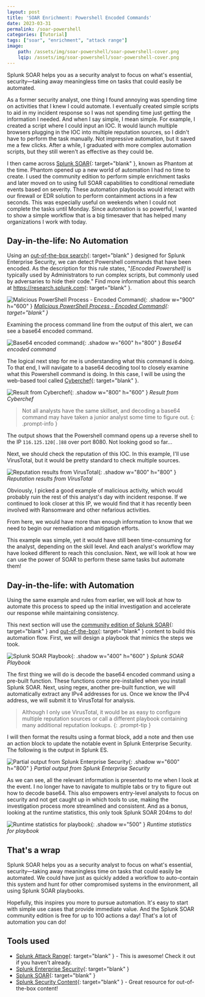 ```yaml
---
layout: post
title: 'SOAR Enrichment: Powershell Encoded Commands'
date: 2023-03-31
permalink: /soar-powershell
categories: [Tutorial]
tags: ["soar", "enrichment", "attack range"]
image:
    path: /assets/img/soar-powershell/soar-powershell-cover.png
    lqip: /assets/img/soar-powershell/soar-powershell-cover.png
---
```


Splunk SOAR helps you as a security analyst to focus on what's essential, security—taking away meaningless time on tasks that could easily be automated.

As a former security analyst, one thing I found annoying was spending time on activities that I knew I could automate. I eventually created simple scripts to aid in my incident response so I was not spending time just getting the information I needed. And when I say simple, I mean simple. For example, I created a script where I could input an IOC. It would launch multiple browsers plugging in the IOC into multiple reputation sources, so I didn't have to perform the task manually. Not impressive automation, but it saved me a few clicks. After a while, I graduated with more complex automation scripts, but they still weren't as effective as they could be. 

I then came across [Splunk SOAR](https://www.splunk.com/en_us/products/splunk-security-orchestration-and-automation.html){: target="blank" }, known as Phantom at the time. Phantom opened up a new world of automation I had no time to create. I used the community edition to perform simple enrichment tasks and later moved on to using full SOAR capabilities to conditional remediate events based on severity. These automation playbooks would interact with our firewall or EDR solution to perform containment actions in a few seconds. This was especially useful on weekends when I could not complete the tasks until Monday. Since automation is so powerful, I wanted to show a simple workflow that is a big timesaver that has helped many organizations I work with today.

## Day-in-the-life: No Automation

Using an [out-of-the-box search](https://research.splunk.com/endpoint/c4db14d9-7909-48b4-a054-aa14d89dbb19/){: target="blank" } designed for Splunk Enterprise Security, we can detect Powershell commands that have been encoded. As the description for this rule states, "_[Encoded Powershell]_ is typically used by Administrators to run complex scripts, but commonly used by adversaries to hide their code." Find more information about this search at <https://research.splunk.com>{: target="blank" }.

![Malicious PowerShell Process - Encoded Command](/assets/img/soar-powershell/es-ir-encoded-command.png){: .shadow w="900" h="600" }
_[Malicious PowerShell Process - Encoded Command](https://research.splunk.com/endpoint/c4db14d9-7909-48b4-a054-aa14d89dbb19/){: target="blank" }_

Examining the process command line from the output of this alert, we can see a base64 encoded command.

![Base64 encoded command](/assets/img/soar-powershell/base64-string.png){: .shadow w="600" h="800" }
_Base64 encoded command_

The logical next step for me is understanding what this command is doing. To that end, I will navigate to a base64 decoding tool to closely examine what this Powershell command is doing. In this case, I will be using the web-based tool called [Cyberchef](https://gchq.github.io/CyberChef/){: target="blank" }.  

![Result from Cyberchef](/assets/img/soar-powershell/cyberchef-results.png){: .shadow w="800" h="600" }
_Result from Cyberchef_

> Not all analysts have the same skillset, and decoding a base64 command may have taken a junior analyst some time to figure out.
{: .prompt-info }

The output shows that the Powershell command opens up a reverse shell to the IP `116.125.120[.]88` over port 8080. Not looking good so far...

Next, we should check the reputation of this IOC. In this example, I'll use VirusTotal, but it would be pretty standard to check multiple sources. 

![Reputation results from VirusTotal](/assets/img/soar-powershell/vt-results.png){: .shadow w="800" h="800" }
_Reputation results from VirusTotal_

Obviously, I picked a good example of malicious activity, which would probably ruin the rest of this analyst's day with incident response. If we continued to look closer at this IP, we would find that it has recently been involved with Ransomware and other nefarious activities.

From here, we would have more than enough information to know that we need to begin our remediation and mitigation efforts. 

This example was simple, yet it would have still been time-consuming for the analyst, depending on the skill level. And each analyst's workflow may have looked different to reach this conclusion. Next, we will look at how we can use the power of SOAR to perform these same tasks but automate them!

## Day-in-the-life: with Automation

Using the same example and rules from earlier, we will look at how to automate this process to speed up the initial investigation and accelerate our response while maintaining consistency. 

This next section will use the [community edition of Splunk SOAR](https://www.splunk.com/en_us/products/splunk-security-orchestration-and-automation.html){: target="blank" } and [out-of-the-box](https://github.com/phantomcyber){: target="blank" } content to build this automation flow. First, we will design a playbook that mimics the steps we took.

![Splunk SOAR Playbook](/assets/img/soar-powershell/soar-playbook.png){: .shadow w="400" h="600" }
_Splunk SOAR Playbook_

The first thing we will do is decode the base64 encoded command using a pre-built function. These functions come pre-installed when you install Splunk SOAR. Next, using regex, another pre-built function, we will automatically extract any IPv4 addresses for us. Once we know the IPv4 address, we will submit it to VirusTotal for analysis. 

> Although I only use VirusTotal, it would be as easy to configure multiple reputation sources or call a different playbook containing many additional reputation lookups.
{: .prompt-tip }

I will then format the results using a format block, add a note and then use an action block to update the notable event in Splunk Enterprise Security. The following is the output in Splunk ES.

![Partial output from Splunk Enterprise Security](/assets/img/soar-powershell/es-soar-output.png){: .shadow w="600" h="800" }
_Partial output from Splunk Enterprise Security_

As we can see, all the relevant information is presented to me when I look at the event. I no longer have to navigate to multiple tabs or try to figure out how to decode base64. This also empowers entry-level analysts to focus on security and not get caught up in which tools to use, making the investigation process more streamlined and consistent. And as a bonus, looking at the runtime statistics, this only took Splunk SOAR 204ms to do!

![Runtime statistics for playbook](/assets/img/soar-powershell/soar-stats.png){: .shadow w="500" }
_Runtime statistics for playbook_

## That's a wrap

Splunk SOAR helps you as a security analyst to focus on what's essential, security—taking away meaningless time on tasks that could easily be automated. We could have just as quickly added a workflow to auto-contain this system and hunt for other compromised systems in the environment, all using Splunk SOAR playbooks. 

Hopefully, this inspires you more to pursue automation. It's easy to start with simple use cases that provide immediate value. And the Splunk SOAR community edition is free for up to 100 actions a day! That's a lot of automation you can do!

## Tools used

- [Splunk Attack Range](https://github.com/splunk/attack_range){: target="blank" } - This is awesome! Check it out if you haven't already. 
- [Splunk Enterprise Security](https://www.splunk.com/en_us/products/enterprise-security.html?locale=en_us){: target="blank" }
- [Splunk SOAR](https://www.splunk.com/en_us/products/splunk-security-orchestration-and-automation.html){: target="blank" }
- [Splunk Security Content](https://research.splunk.com/){: target="blank" } - Great resource for out-of-the-box content!
